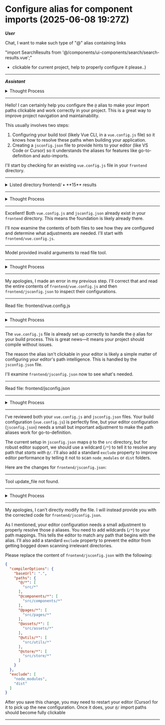 <!-- Generated by SpecStory -->

# Configure alias for component imports (2025-06-08 19:27Z)

_**User**_

Chat, I want to make such type of "@" alias containing links 
"import SearchResults from '@/components/ui-components/search/search-results.vue';"
- clickable for current project, help to properly configure it please..)

---

_**Assistant**_

<think><details><summary>Thought Process</summary>**Investigating Path Alias Solutions**

I've been thinking about this user's desire for clickable `@` aliases in import paths. It's becoming clearer that they're aiming for path alias configuration, a staple for clean imports in modern JavaScript projects. I'm focusing on the configuration options available, seeking the simplest path to a working solution.


**Analyzing Project Configuration Files**

I'm now investigating the project files. The goal is to determine the configuration options for path aliases. I'm prioritizing `vue.config.js` and `jsconfig.json` files within the `frontend` directory. These are critical for resolving the `@` alias in the build and the IDE, and I'm looking for the configuration that defines path mappings. Identifying these will set the stage for a solution.


**Discovering Key Configuration Files**

I'm now hunting for the specific configuration files. Focusing on `vue.config.js` and `jsconfig.json`, I've mapped out the directory structure. I'm hoping to pinpoint the existing path alias settings or identify how they're being managed. My next move is to closely examine the contents of these files to determine if path alias setup is present. Then, I can focus on implementing a solution for clickable aliases.


</details></think>

---

Hello! I can certainly help you configure the `@` alias to make your import paths clickable and work correctly in your project. This is a great way to improve project navigation and maintainability.

This usually involves two steps:
1.  Configuring your build tool (likely Vue CLI, in a `vue.config.js` file) so it knows how to resolve these paths when building your application.
2.  Creating a `jsconfig.json` file to provide hints to your editor (like VS Code or Cursor) so it understands the aliases for features like go-to-definition and auto-imports.

I'll start by checking for an existing `vue.config.js` file in your `frontend` directory.

---

<details>
            <summary>Listed directory frontend/ • **15** results</summary>
        
| Name |
|-------|
| 📁 `node_modules` |
| 📄 `vue.config.js` |
| 📄 `jsconfig.json` |
| 📁 `dist` |
| 📄 `package-lock.json` |
| 📄 `package.json` |
| 📄 `.eslintignore` |
| 📄 `.eslintrc.cjs` |
| 📁 `tests` |
| 📄 `babel.config.js` |
| 📁 `src` |
| 📁 `public` |
| 📄 `.dockerignore` |
| 📄 `Dockerfile` |
| 📄 `.gitignore` |

</details>

---

<think><details><summary>Thought Process</summary>**Analyzing Initial Setup**

I've spotted `vue.config.js` and `jsconfig.json` within the `frontend` directory. Their presence is encouraging. I'm now delving into these files to grasp the extent of existing configurations. Specifically, I'm checking for the anticipated alias setup.


**Assessing Current Configurations**

I'm now investigating `frontend/vue.config.js` and `frontend/jsconfig.json`. The goal is to determine the state of the alias configuration. My initial assessment of `vue.config.js` will reveal the build process's setup. Afterward, I'll turn my attention to `jsconfig.json` to understand editor integration.


</details></think>

---

Excellent! Both `vue.config.js` and `jsconfig.json` already exist in your `frontend` directory. This means the foundation is likely already there.

I'll now examine the contents of both files to see how they are configured and determine what adjustments are needed. I'll start with `frontend/vue.config.js`.

---

Model provided invalid arguments to read file tool.

---

<think><details><summary>Thought Process</summary>**Reviewing File Reading**

I made a blunder in my previous attempt. I realize now that I need to specify that I want to read the entire file content, not just parts of it. I'm adjusting my approach, and I'll be reading `frontend/vue.config.js` and `frontend/jsconfig.json` to gather the necessary information.


</details></think>

---

My apologies, I made an error in my previous step. I'll correct that and read the entire contents of `frontend/vue.config.js` and then `frontend/jsconfig.json` to inspect their configurations.

---

Read file: frontend/vue.config.js

---

<think><details><summary>Thought Process</summary>**Reviewing Aliases in Vue.js**

I've examined the `vue.config.js` file and confirmed that the aliases are already configured as expected within `configureWebpack.resolve.alias`. This seems straightforward, so I'm now exploring other aspects of the setup to ensure everything is functioning correctly. I will proceed by checking the configurations of the files that are using the aliases.


**Inspecting `jsconfig.json`**

I've determined that the build system properly resolves the aliases. My focus has shifted to `jsconfig.json` to investigate why the editor might not recognize them. I am currently examining the content of that file to identify any relevant settings or missing configurations that could be impacting the editor's behavior. The build system confirms the aliases resolve correctly. I will now determine why the editor might not be picking them up.


</details></think>

---

The `vue.config.js` file is already set up correctly to handle the `@` alias for your build process. This is great news—it means your project should compile without issues.

The reason the alias isn't clickable in your editor is likely a simple matter of configuring your editor's path intelligence. This is handled by the `jsconfig.json` file.

I'll examine `frontend/jsconfig.json` now to see what's needed.

---

Read file: frontend/jsconfig.json

---

<think><details><summary>Thought Process</summary>**Exploring Alias Configuration**

I've examined the `vue.config.js` and `jsconfig.json` files within the `frontend` directory. The Webpack alias is configured correctly in `vue.config.js`. I'm now exploring how to make the `@` alias clickable within the editor, leveraging this existing setup. My next step is to investigate the editor's configuration possibilities.


**Debugging `jsconfig.json`**

I've discovered the `jsconfig.json` file in the frontend directory and reviewed its content. Although the initial setup of paths seems correct, I suspect the editor might need a wildcard to resolve the paths fully. My next move is to test this wildcard path addition within the configuration. I'm exploring how to implement this for proper alias resolution.


**Confirming Path Resolution**

I've re-examined the initial configuration, noticing a crucial detail. The `paths` mapping, specifically `"@": ["src"]`, is syntactically correct, however it may hinder the editor's ability to fully resolve paths due to its literal matching. I now propose a wildcard approach with `"@/*": ["src/*"]` to ensure seamless alias navigation within the IDE. I'll test this adjusted mapping to finalize resolution.


**Implementing Wildcard Resolution**

I've carefully examined the `jsconfig.json` and identified the crucial adjustment needed. While the initial setup seemed correct at first glance, the lack of wildcards in the `paths` mapping is hindering the editor's ability to resolve paths effectively. I've formulated a refined configuration incorporating wildcards, like `@/*: ["src/*"]`.  I am preparing to advise the user on making this strategic enhancement. Additionally, I plan to suggest including an 'exclude' array for improved performance.


</details></think>

---

I've reviewed both your `vue.config.js` and `jsconfig.json` files. Your build configuration (`vue.config.js`) is perfectly fine, but your editor configuration (`jsconfig.json`) needs a small but important adjustment to make the path aliases work for go-to-definition.

The current setup in `jsconfig.json` maps `@` to the `src` directory, but for robust editor support, we should use a wildcard (`/*`) to tell it to resolve any path that *starts with* `@/`. I'll also add a standard `exclude` property to improve editor performance by telling it not to scan `node_modules` or `dist` folders.

Here are the changes for `frontend/jsconfig.json`:

---

Tool update_file not found.

---

<think><details><summary>Thought Process</summary>**Reviewing the Project Structure**

I've hit a snag. Apparently, the tool I thought I could use doesn't exist. Now, I'm pivoting. I'll provide the updated `frontend/jsconfig.json` as a full code block, instead of a patch. This should address the issue effectively.


**Revising the Solution**

I've realized my previous approach won't work. The tool I thought was available isn't, which necessitates a shift. To circumvent this, I'll supply the complete updated `frontend/jsconfig.json` file as a code block. Afterwards, I'll need to inform the user that restarting their editor might be required for the new configuration to be recognized.


</details></think>

---

My apologies, I can't directly modify the file. I will instead provide you with the corrected code for `frontend/jsconfig.json`.

As I mentioned, your editor configuration needs a small adjustment to properly resolve those `@` aliases. You need to add wildcards (`/*`) to your path mappings. This tells the editor to match any path that begins with the alias. I'll also add a standard `exclude` property to prevent the editor from getting bogged down scanning irrelevant directories.

Please replace the content of `frontend/jsconfig.json` with the following:

```json:frontend/jsconfig.json
{
  "compilerOptions": {
    "baseUrl": ".",
    "paths": {
      "@/*": [
        "src/*"
      ],
      "@components/*": [
        "src/components/*"
      ],
      "@pages/*": [
        "src/pages/*"
      ],
      "@assets/*": [
        "src/assets/*"
      ],
      "@utils/*": [
        "src/utils/*"
      ],
      "@store/*": [
        "src/store/*"
      ]
    }
  },
  "exclude": [
    "node_modules",
    "dist"
  ]
}
```

After you save this change, you may need to restart your editor (Cursor) for it to pick up the new configuration. Once it does, your `@/` import paths should become fully clickable

---

